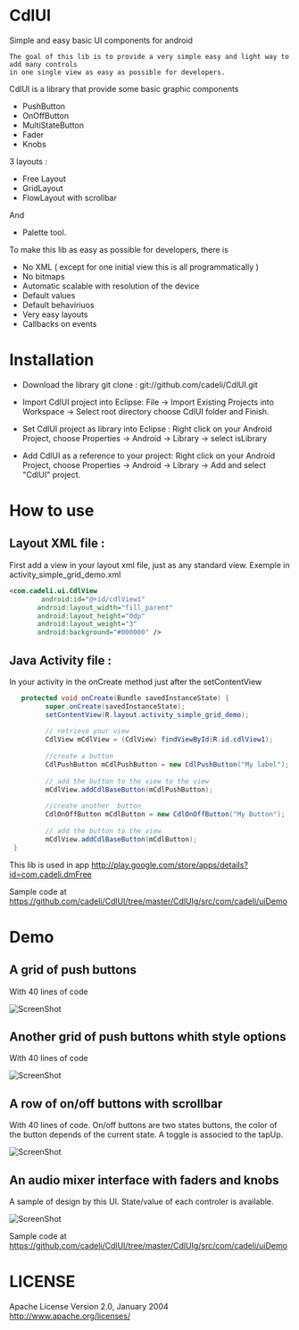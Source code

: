 CdlUI
=====

Simple and easy basic UI components for android 

~~~~
The goal of this lib is to provide a very simple easy and light way to add many controls 
in one single view as easy as possible for developers.
~~~~

CdlUI is a library  that provide some basic graphic components 
   - PushButton
   - OnOffButton
   - MultiStateButton
   - Fader
   - Knobs
   
3 layouts : 
   - Free Layout
   - GridLayout
   - FlowLayout with scrollbar

And
   - Palette tool.

To make this lib as easy as possible for developers,  there is 
  - No XML ( except for one initial view this is all programmatically )
  - No bitmaps
  - Automatic scalable with resolution of the device 
  - Default values 
  - Default behaviriuos 
  - Very easy layouts
  - Callbacks on events


Installation
===

- Download the library git clone :
        git://github.com/cadeli/CdlUI.git
        
- Import CdlUI project into Eclipse: 
       File -> Import Existing Projects into Workspace -> Select root directory choose CdlUI folder and Finish.

- Set CdlUI project as library into Eclipse : 
       Right click on your Android Project, choose Properties -> Android -> Library -> select isLibrary

- Add CdlUI as a reference to your project: 
        Right click on your Android Project, choose Properties -> Android -> Library -> Add and select "CdlUI" project.


How to use 
===
Layout XML file : 
----

First add  a view in your layout xml file, just as any standard view.
Exemple in activity_simple_grid_demo.xml   
  
  ```xml
  <com.cadeli.ui.CdlView
          android:id="@+id/cdlView1"
         android:layout_width="fill_parent"
         android:layout_height="0dp"
         android:layout_weight="3"
         android:background="#000000" />
   ```

Java Activity file :
---- 

In your activity in the onCreate method just after the setContentView  
      
   ```java
      protected void onCreate(Bundle savedInstanceState) {
      		super.onCreate(savedInstanceState);
      		setContentView(R.layout.activity_simple_grid_demo);
      		
      		// retrieve your view
      		CdlView mCdlView = (CdlView) findViewById(R.id.cdlView1);
		
      		//create a button
      		CdlPushButton mCdlPushButton = new CdlPushButton("My label");
		
      		// add the button to the view to the view
      		mCdlView.addCdlBaseButton(mCdlPushButton);		
		
      		//create another  button
      		CdlOnOffButton mCdlButton = new CdlOnOffButton("My Button");
		
      		// add the button to the view
      		mCdlView.addCdlBaseButton(mCdlButton);
	}
   ```
  
This lib is used in app
http://play.google.com/store/apps/details?id=com.cadeli.dmFree
  

  
Sample code at 
https://github.com/cadeli/CdlUI/tree/master/CdlUIg/src/com/cadeli/uiDemo



Demo
====

A grid of push buttons
----

With 40 lines of code

  ![ScreenShot](https://raw.github.com/cadeli/CdlUI/master/CdlUIg/screenshots/scr4.png?raw=true)

Another  grid of push buttons whith style options
----

With 40 lines of code

  ![ScreenShot](https://raw.github.com/cadeli/CdlUI/master/CdlUIg/screenshots/scr1.png?raw=true)

A row of on/off buttons with scrollbar
----

With 40 lines of code. On/off buttons are two states buttons, the color of the button depends of the current state. 
A toggle is associed to the tapUp.   

  ![ScreenShot](https://raw.github.com/cadeli/CdlUI/master/CdlUIg/screenshots/scr2.png?raw=true)

An audio mixer interface with faders and knobs
----

A sample of design by this UI. State/value of each controler is available.

  ![ScreenShot](https://raw.github.com/cadeli/CdlUI/master/CdlUIg/screenshots/scr3.png?raw=true)



Sample code at 
https://github.com/cadeli/CdlUI/tree/master/CdlUIg/src/com/cadeli/uiDemo

LICENSE
====
Apache License
                           Version 2.0, January 2004
                        http://www.apache.org/licenses/



